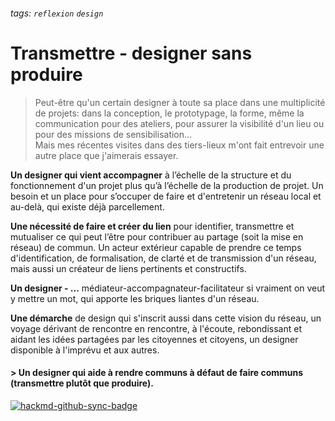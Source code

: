 ###### tags: `reflexion` `design`
# Transmettre - designer sans produire



> Peut-être qu'un certain designer à toute sa place dans une multiplicité de projets: dans la conception, le prototypage, la forme, même la communication pour des ateliers, pour assurer la visibilité d'un lieu ou pour des missions de sensibilisation... <br>
Mais mes récentes visites dans des tiers-lieux m'ont fait entrevoir une autre place que j'aimerais essayer.

**Un designer qui vient accompagner**
à l’échelle de la structure et du fonctionnement d'un projet plus qu’à l’échelle de la production de projet.
Un besoin et un place pour s’occuper de faire et d'entretenir un réseau local et au-delà, qui existe déjà parcellement.

**Une nécessité de faire et créer du lien**
pour identifier, transmettre et mutualiser ce qui peut l’être pour contribuer au partage (soit la mise en réseau) de commun.
Un acteur extérieur capable de prendre ce temps d'identification, de formalisation, de clarté et de transmission d'un réseau, mais aussi un créateur de liens pertinents et constructifs.


**Un designer - ...**
médiateur-accompagnateur-facilitateur si vraiment on veut y mettre un mot, qui apporte les briques liantes d'un réseau. 


**Une démarche** 
de design qui s'inscrit aussi dans cette vision du réseau, un voyage dérivant de rencontre en rencontre, à l'écoute, rebondissant et aidant les idées partagées par les citoyennes et citoyens, un designer disponible à l'imprévu et aux autres.

#### > Un designer qui aide à rendre communs à défaut de faire communs (transmettre plutôt que produire). 

[![hackmd-github-sync-badge](https://hackmd.io/EBtaMylCTJ-gnz0RX3sLOg/badge)](https://hackmd.io/EBtaMylCTJ-gnz0RX3sLOg)
